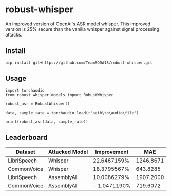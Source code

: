 # robust-whisper
An improved version of OpenAI's ASR model whisper. This improved version is 25% secure than the vanilla whisper against signal processing attacks.

## Install
```
pip install git+https://github.com/TeamSODA18/robust-whisper.git
```


## Usage
```
import torchaudio
from robust_whisper.models import RobustWhisper

robust_asr = RobustWhisper()

data, sample_rate = torchaudio.load(r'path\to\audio\file')

print(robust_asr(data, sample_rate))
```

## Leaderboard

| Dataset     | Attacked Model | Improvement |     MAE     |
|-------------|----------------|-------------|-------------|
| LibriSpeech |    Whisper     | 22.6467159% |  1246.8671  |
| CommonVoice |    Whisper     | 18.3795567% |   643.8285  |
| LibriSpeech |   AssemblyAI   | 10.0086279% |  1907.2000  |
| CommonVoice |   AssemblyAI   |- 1.0471190% |   719.6072  |

